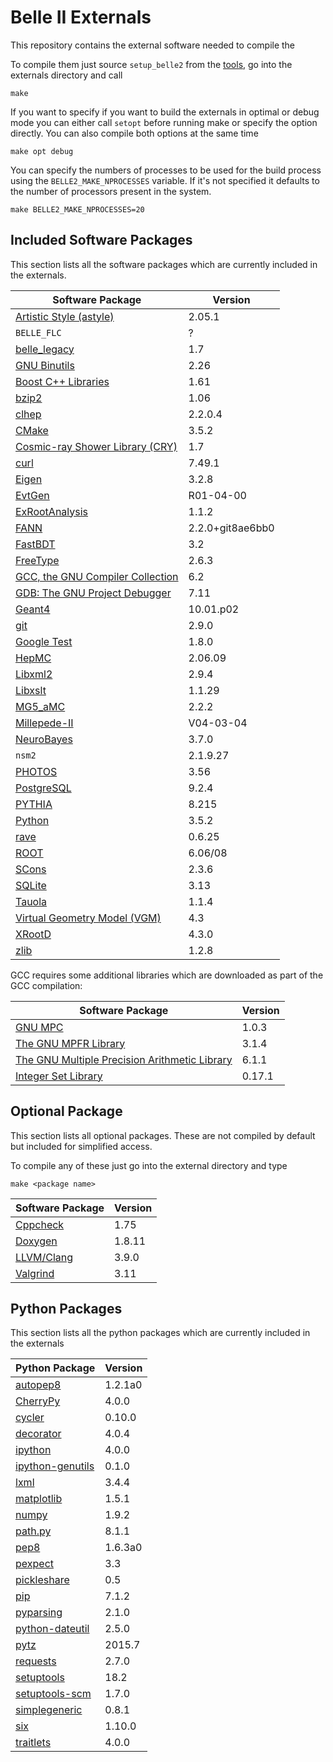 Belle II Externals
==================

This repository contains the external software needed to compile the 

To compile them just source `setup_belle2` from the
[tools](https://stash.desy.de/projects/B2/repos/tools/), go into the externals
directory and call

    make

If you want to specify if you want to build the externals in optimal or debug
mode you can either call `setopt` before running make or specify the option
directly. You can also compile both options at the same time

    make opt debug

You can specify the numbers of processes to be used for the build process using
the `BELLE2_MAKE_NPROCESSES` variable. If it's not specified it defaults to the
number of processors present in the system.

    make BELLE2_MAKE_NPROCESSES=20


Included Software Packages
--------------------------

This section lists all the software packages which are currently included in
the externals. 

| Software Package                                                             | Version          |
|------------------------------------------------------------------------------|------------------|
| [Artistic Style (astyle)](http://astyle.sourceforge.net/)                    | 2.05.1           |
| `BELLE_FLC`                                                                  | ?                |
| [belle\_legacy](https://stash.desy.de/projects/B2G/repos/belle_legacy/)      | 1.7              |
| [GNU Binutils](https://www.gnu.org/software/binutils/)                       | 2.26             |
| [Boost C++ Libraries](http://www.boost.org/)                                 | 1.61             |
| [bzip2](http://www.bzip.org/)                                                | 1.06             |
| [clhep](http://proj-clhep.web.cern.ch/proj-clhep/)                           | 2.2.0.4          |
| [CMake](https://cmake.org/)                                                  | 3.5.2            |
| [Cosmic-ray Shower Library (CRY)](http://nuclear.llnl.gov/simulation/)       | 1.7              |
| [curl](https://curl.haxx.se/)                                                | 7.49.1           |
| [Eigen](http://eigen.tuxfamily.org/)                                         | 3.2.8            |
| [EvtGen](http://evtgen.warwick.ac.uk/)                                       | R01-04-00        |
| [ExRootAnalysis](http://madgraph.hep.uiuc.edu/Downloads/ExRootAnalysis/)     | 1.1.2            |
| [FANN](http://leenissen.dk/fann/wp/)                                         | 2.2.0+git8ae6bb0 |
| [FastBDT](https://github.com/thomaskeck/FastBDT)                             | 3.2              |
| [FreeType](http://www.freetype.org/)                                         | 2.6.3            |
| [GCC, the GNU Compiler Collection](https://gcc.gnu.org/)                     | 6.2              |
| [GDB: The GNU Project Debugger](https://www.gnu.org/software/gdb/)           | 7.11             |
| [Geant4](http://geant4.web.cern.ch/geant4/)                                  | 10.01.p02        |
| [git](https://git-scm.com/)                                                  | 2.9.0            |
| [Google Test](https://github.com/google/googletest)                          | 1.8.0            |
| [HepMC](http://lcgapp.cern.ch/project/simu/HepMC/)                           | 2.06.09          |
| [Libxml2](http://www.xmlsoft.org)                                            | 2.9.4            |
| [Libxslt](http://xmlsoft.org/libxslt/)                                       | 1.1.29           |
| [MG5\_aMC](https://launchpad.net/mg5amcnlo)                                  | 2.2.2            |
| [Millepede-II](http://www.desy.de/~kleinwrt/MP2/doc/html/index.html)         | V04-03-04        |
| [NeuroBayes](http://neurobayes.phi-t.de/)                                    | 3.7.0            |
| `nsm2`                                                                       | 2.1.9.27         |
| [PHOTOS](http://photospp.web.cern.ch/photospp/)                              | 3.56             |
| [PostgreSQL](http://www.postgresql.org/)                                     | 9.2.4            |
| [PYTHIA](http://home.thep.lu.se/~torbjorn/Pythia.html)                       | 8.215            |
| [Python](https://www.python.org/)                                            | 3.5.2            |
| [rave](https://github.com/rave-package/rave)                                 | 0.6.25           |
| [ROOT](https://root.cern.ch/)                                                | 6.06/08          |
| [SCons](http://scons.org/)                                                   | 2.3.6            |
| [SQLite](https://www.sqlite.org/)                                            | 3.13             |
| [Tauola](http://tauolapp.web.cern.ch/tauolapp/)                              | 1.1.4            |
| [Virtual Geometry Model (VGM)](http://ivana.home.cern.ch/ivana/VGM.html)     | 4.3              |
| [XRootD](http://xrootd.org/)                                                 | 4.3.0            |
| [zlib](http://www.zlib.net/)                                                 | 1.2.8            |

GCC requires some additional libraries which are downloaded as part of the GCC compilation:

| Software Package                                                             | Version          |
|------------------------------------------------------------------------------|------------------|
| [GNU MPC](http://www.multiprecision.org/)                                    | 1.0.3            |
| [The GNU MPFR Library](http://www.mpfr.org/)                                 | 3.1.4            |
| [The GNU Multiple Precision Arithmetic Library](https://gmplib.org/)         | 6.1.1            |
| [Integer Set Library](http://isl.gforge.inria.fr/)                           | 0.17.1           |

Optional Package
----------------

This section lists all optional packages. These are not compiled by default but
included for simplified access.

To compile any of these just go into the external directory and type

    make <package name>

| Software Package                                                             | Version          |
|------------------------------------------------------------------------------|------------------|
| [Cppcheck](http://cppcheck.sourceforge.net/)                                 | 1.75             |
| [Doxygen](http://www.doxygen.org)                                            | 1.8.11           |
| [LLVM/Clang](http://llvm.org/)                                               | 3.9.0            |
| [Valgrind](http://valgrind.org/)                                             | 3.11             |


Python Packages
---------------

This section lists all the python packages which are currently included in the
externals

| Python Package                                                               | Version          |
|------------------------------------------------------------------------------|------------------|
| [autopep8 ](https://pypi.python.org/pypi/autopep8 )                          | 1.2.1a0          |
| [CherryPy](https://pypi.python.org/pypi/CherryPy)                            | 4.0.0            |
| [cycler](https://pypi.python.org/pypi/cycler)                                | 0.10.0           |
| [decorator](https://pypi.python.org/pypi/decorator)                          | 4.0.4            |
| [ipython](https://pypi.python.org/pypi/ipython)                              | 4.0.0            |
| [ipython-genutils](https://pypi.python.org/pypi/ipython-genutils)            | 0.1.0            |
| [lxml](https://pypi.python.org/pypi/lxml)                                    | 3.4.4            |
| [matplotlib](https://pypi.python.org/pypi/matplotlib)                        | 1.5.1            |
| [numpy](https://pypi.python.org/pypi/numpy)                                  | 1.9.2            |
| [path.py](https://pypi.python.org/pypi/path.py)                              | 8.1.1            |
| [pep8](https://pypi.python.org/pypi/pep8)                                    | 1.6.3a0          |
| [pexpect](https://pypi.python.org/pypi/pexpect)                              | 3.3              |
| [pickleshare](https://pypi.python.org/pypi/pickleshare)                      | 0.5              |
| [pip](https://pypi.python.org/pypi/pip)                                      | 7.1.2            |
| [pyparsing](https://pypi.python.org/pypi/pyparsing)                          | 2.1.0            |
| [python-dateutil](https://pypi.python.org/pypi/python-dateutil)              | 2.5.0            |
| [pytz](https://pypi.python.org/pypi/pytz)                                    | 2015.7           |
| [requests](https://pypi.python.org/pypi/requests)                            | 2.7.0            |
| [setuptools](https://pypi.python.org/pypi/setuptools)                        | 18.2             |
| [setuptools-scm](https://pypi.python.org/pypi/setuptools-scm)                | 1.7.0            |
| [simplegeneric](https://pypi.python.org/pypi/simplegeneric)                  | 0.8.1            |
| [six](https://pypi.python.org/pypi/six)                                      | 1.10.0           |
| [traitlets](https://pypi.python.org/pypi/traitlets)                          | 4.0.0            |
